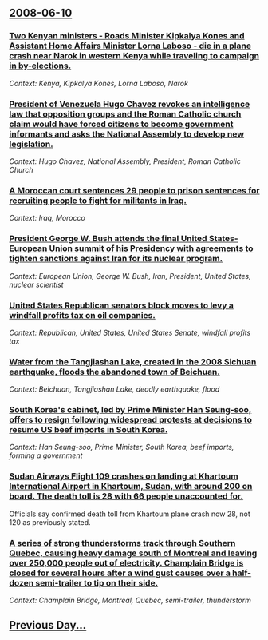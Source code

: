 ## [2008-06-10](/news/2008/06/10/index.md)

### [ Two Kenyan ministers - Roads Minister Kipkalya Kones and Assistant Home Affairs Minister Lorna Laboso - die in a plane crash near Narok in western Kenya while traveling to campaign in by-elections. ](/news/2008/06/10/two-kenyan-ministers-a-roads-minister-kipkalya-kones-and-assistant-home-affairs-minister-lorna-laboso-a-die-in-a-plane-crash-near-narok.md)
_Context: Kenya, Kipkalya Kones, Lorna Laboso, Narok_

### [ President of Venezuela Hugo Chavez revokes an intelligence law that opposition groups and the Roman Catholic church claim would have forced citizens to become government informants and asks the National Assembly to develop new legislation. ](/news/2008/06/10/president-of-venezuela-hugo-cha-vez-revokes-an-intelligence-law-that-opposition-groups-and-the-roman-catholic-church-claim-would-have-force.md)
_Context: Hugo Chavez, National Assembly, President, Roman Catholic Church_

### [ A Moroccan court sentences 29 people to prison sentences for recruiting people to fight for militants in Iraq. ](/news/2008/06/10/a-moroccan-court-sentences-29-people-to-prison-sentences-for-recruiting-people-to-fight-for-militants-in-iraq.md)
_Context: Iraq, Morocco_

### [ President George W. Bush attends the final United States-European Union summit of his Presidency with agreements to tighten sanctions against Iran for its nuclear program. ](/news/2008/06/10/president-george-w-bush-attends-the-final-united-states-european-union-summit-of-his-presidency-with-agreements-to-tighten-sanctions-again.md)
_Context: European Union, George W. Bush, Iran, President, United States, nuclear scientist_

### [ United States Republican senators block moves to levy a windfall profits tax on oil companies. ](/news/2008/06/10/united-states-republican-senators-block-moves-to-levy-a-windfall-profits-tax-on-oil-companies.md)
_Context: Republican, United States, United States Senate, windfall profits tax_

### [ Water from the Tangjiashan Lake, created in the 2008 Sichuan earthquake, floods the abandoned town of Beichuan. ](/news/2008/06/10/water-from-the-tangjiashan-lake-created-in-the-2008-sichuan-earthquake-floods-the-abandoned-town-of-beichuan.md)
_Context: Beichuan, Tangjiashan Lake, deadly earthquake, flood_

### [ South Korea's cabinet, led by  Prime Minister Han Seung-soo, offers to resign following widespread protests at decisions to resume US beef imports in South Korea. ](/news/2008/06/10/south-korea-s-cabinet-led-by-prime-minister-han-seung-soo-offers-to-resign-following-widespread-protests-at-decisions-to-resume-us-beef.md)
_Context: Han Seung-soo, Prime Minister, South Korea, beef imports, forming a government_

### [ Sudan Airways Flight 109 crashes on landing at Khartoum International Airport in Khartoum, Sudan, with around 200 on board. The death toll is 28 with 66 people unaccounted for.](/news/2008/06/10/sudan-airways-flight-109-crashes-on-landing-at-khartoum-international-airport-in-khartoum-sudan-with-around-200-on-board-the-death-toll.md)
Officials say confirmed death toll from Khartoum plane crash now 28, not 120 as previously stated.

### [ A series of strong thunderstorms track through Southern Quebec, causing heavy damage south of Montreal and leaving over 250,000 people out of electricity. Champlain Bridge is closed for several hours after a wind gust causes over a half-dozen semi-trailer to tip on their side. ](/news/2008/06/10/a-series-of-strong-thunderstorms-track-through-southern-quebec-causing-heavy-damage-south-of-montreal-and-leaving-over-250-000-people-out.md)
_Context: Champlain Bridge, Montreal, Quebec, semi-trailer, thunderstorm_

## [Previous Day...](/news/2008/06/9/index.md)

